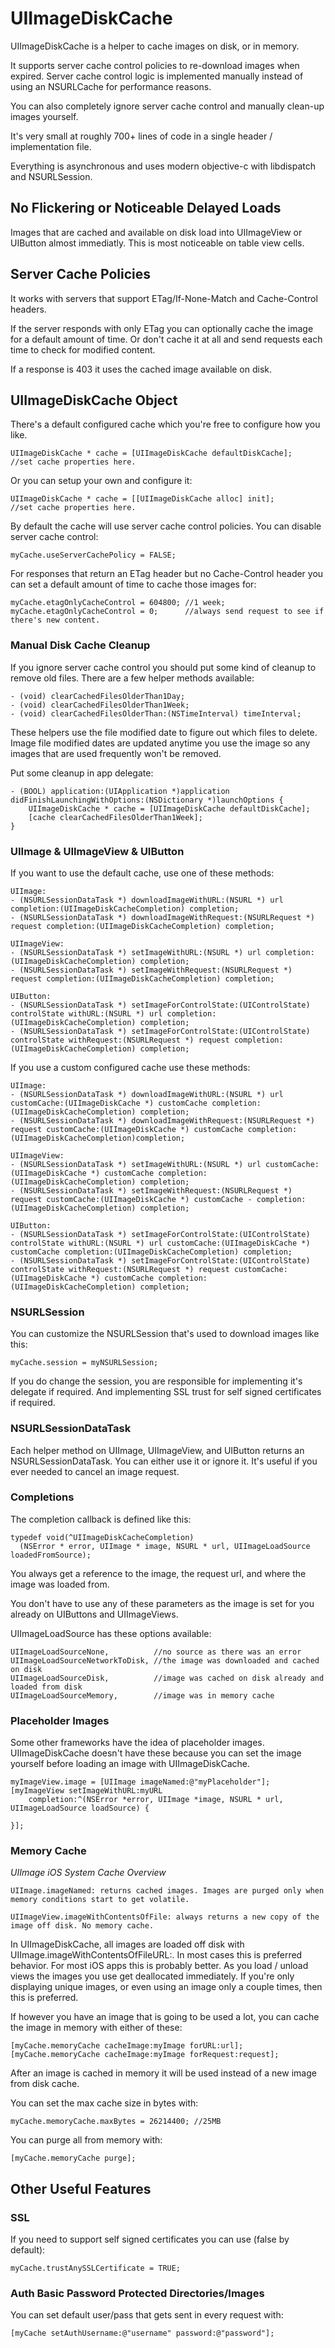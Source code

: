 # UIImageDiskCache

UIImageDiskCache is a helper to cache images on disk, or in memory.

It supports server cache control policies to re-download images when expired. Server cache control logic is implemented manually instead of using an NSURLCache for performance reasons.

You can also completely ignore server cache control and manually clean-up images yourself.

It's very small at roughly 700+ lines of code in a single header / implementation file.

Everything is asynchronous and uses modern objective-c with libdispatch and NSURLSession.

## No Flickering or Noticeable Delayed Loads

Images that are cached and available on disk load into UIImageView or UIButton almost immediatly. This is most noticeable on table view cells.

## Server Cache Policies

It works with servers that support ETag/If-None-Match and Cache-Control headers.

If the server responds with only ETag you can optionally cache the image for a default amount of time. Or don't cache it at all and send requests each time to check for modified content.

If a response is 403 it uses the cached image available on disk.

## UIImageDiskCache Object

There's a default configured cache which you're free to configure how you like.

````
UIImageDiskCache * cache = [UIImageDiskCache defaultDiskCache];
//set cache properties here.
````

Or you can setup your own and configure it:

````
UIImageDiskCache * cache = [[UIImageDiskCache alloc] init];
//set cache properties here.
````

By default the cache will use server cache control policies. You can disable server cache control:

````
myCache.useServerCachePolicy = FALSE;
````

For responses that return an ETag header but no Cache-Control header you can set a default amount of time to cache those images for:

````
myCache.etagOnlyCacheControl = 604800; //1 week;
myCache.etagOnlyCacheControl = 0;      //always send request to see if there's new content.
````

### Manual Disk Cache Cleanup

If you ignore server cache control you should put some kind of cleanup to remove old files. There are a few helper methods available:

````
- (void) clearCachedFilesOlderThan1Day;
- (void) clearCachedFilesOlderThan1Week;
- (void) clearCachedFilesOlderThan:(NSTimeInterval) timeInterval;
````

These helpers use the file modified date to figure out which files to delete. Image file modified dates are updated anytime you use the image so any images that are used frequently won't be removed.

Put some cleanup in app delegate:

````
- (BOOL) application:(UIApplication *)application didFinishLaunchingWithOptions:(NSDictionary *)launchOptions {
    UIImageDiskCache * cache = [UIImageDiskCache defaultDiskCache];
    [cache clearCachedFilesOlderThan1Week];
}
````

### UIImage & UIImageView & UIButton

If you want to use the default cache, use one of these methods:

````
UIImage:
- (NSURLSessionDataTask *) downloadImageWithURL:(NSURL *) url completion:(UIImageDiskCacheCompletion) completion;
- (NSURLSessionDataTask *) downloadImageWithRequest:(NSURLRequest *) request completion:(UIImageDiskCacheCompletion) completion;

UIImageView:
- (NSURLSessionDataTask *) setImageWithURL:(NSURL *) url completion:(UIImageDiskCacheCompletion) completion;
- (NSURLSessionDataTask *) setImageWithRequest:(NSURLRequest *) request completion:(UIImageDiskCacheCompletion) completion;

UIButton:
- (NSURLSessionDataTask *) setImageForControlState:(UIControlState) controlState withURL:(NSURL *) url completion:(UIImageDiskCacheCompletion) completion;
- (NSURLSessionDataTask *) setImageForControlState:(UIControlState) controlState withRequest:(NSURLRequest *) request completion:(UIImageDiskCacheCompletion) completion;
````

If you use a custom configured cache use these methods:

````
UIImage:
- (NSURLSessionDataTask *) downloadImageWithURL:(NSURL *) url customCache:(UIImageDiskCache *) customCache completion:(UIImageDiskCacheCompletion) completion;
- (NSURLSessionDataTask *) downloadImageWithRequest:(NSURLRequest *) request customCache:(UIImageDiskCache *) customCache completion:(UIImageDiskCacheCompletion)completion;

UIImageView:
- (NSURLSessionDataTask *) setImageWithURL:(NSURL *) url customCache:(UIImageDiskCache *) customCache completion:(UIImageDiskCacheCompletion) completion;
- (NSURLSessionDataTask *) setImageWithRequest:(NSURLRequest *) request customCache:(UIImageDiskCache *) customCache - completion:(UIImageDiskCacheCompletion) completion;

UIButton:
- (NSURLSessionDataTask *) setImageForControlState:(UIControlState) controlState withURL:(NSURL *) url customCache:(UIImageDiskCache *) customCache completion:(UIImageDiskCacheCompletion) completion;
- (NSURLSessionDataTask *) setImageForControlState:(UIControlState) controlState withRequest:(NSURLRequest *) request customCache:(UIImageDiskCache *) customCache completion:(UIImageDiskCacheCompletion) completion;
````

### NSURLSession

You can customize the NSURLSession that's used to download images like this:

````
myCache.session = myNSURLSession;
````

If you do change the session, you are responsible for implementing it's delegate if required. And implementing SSL trust for self signed certificates if required.

### NSURLSessionDataTask

Each helper method on UIImage, UIImageView, and UIButton returns an NSURLSessionDataTask. You can either use it or ignore it. It's useful if you ever needed to cancel an image request.

### Completions

The completion callback is defined like this:

````
typedef void(^UIImageDiskCacheCompletion)
  (NSError * error, UIImage * image, NSURL * url, UIImageLoadSource loadedFromSource);
````

You always get a reference to the image, the request url, and where the image was loaded from.

You don't have to use any of these parameters as the image is set for you already on UIButtons and UIImageViews.

UIImageLoadSource has these options available:

````
UIImageLoadSourceNone,          //no source as there was an error
UIImageLoadSourceNetworkToDisk, //the image was downloaded and cached on disk
UIImageLoadSourceDisk,          //image was cached on disk already and loaded from disk
UIImageLoadSourceMemory,        //image was in memory cache
````

### Placeholder Images

Some other frameworks have the idea of placeholder images. UIImageDiskCache doesn't have these because you can set the image yourself before loading an image with UIImageDiskCache.

````
myImageView.image = [UIImage imageNamed:@"myPlaceholder"];
[myImageView setImageWithURL:myURL
    completion:^(NSError *error, UIImage *image, NSURL * url, UIImageLoadSource loadSource) {

}];
````

### Memory Cache

_UIImage iOS System Cache Overview_

````
UIImage.imageNamed: returns cached images. Images are purged only when memory conditions start to get volatile.
````

````
UIImageView.imageWithContentsOfFile: always returns a new copy of the image off disk. No memory cache.
````

In UIImageDiskCache, all images are loaded off disk with UIImage.imageWithContentsOfFileURL:. In most cases this is preferred behavior. For most iOS apps this is probably better. As you load / unload views the images you use get deallocated immediately. If you're only displaying unique images, or even using an image only a couple times, then this is preferred.

If however you have an image that is going to be used a lot, you can cache the image in memory with either of these:

````
[myCache.memoryCache cacheImage:myImage forURL:url];
[myCache.memoryCache cacheImage:myImage forRequest:request];
````

After an image is cached in memory it will be used instead of a new image from disk cache.

You can set the max cache size in bytes with:

````
myCache.memoryCache.maxBytes = 26214400; //25MB
````

You can purge all from memory with:

````
[myCache.memoryCache purge];
````

## Other Useful Features

### SSL

If you need to support self signed certificates you can use (false by default):

````
myCache.trustAnySSLCertificate = TRUE;
````

### Auth Basic Password Protected Directories/Images

You can set default user/pass that gets sent in every request with:

````
[myCache setAuthUsername:@"username" password:@"password"];
````
